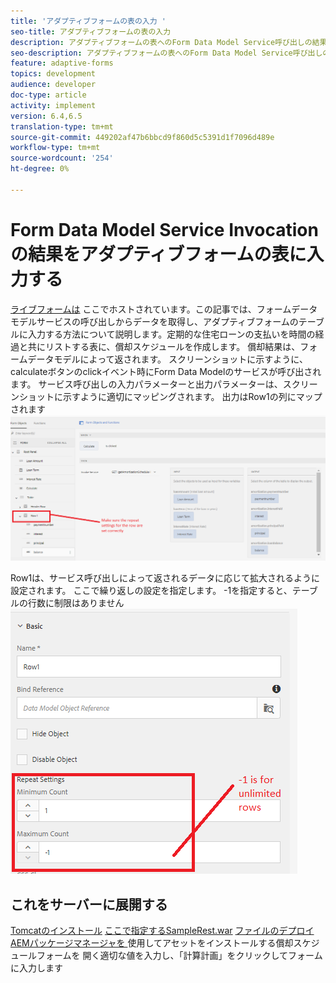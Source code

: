 ```yaml
---
title: 'アダプティブフォームの表の入力 '
seo-title: アダプティブフォームの表の入力
description: アダプティブフォームの表へのForm Data Model Service呼び出しの結果の入力
seo-description: アダプティブフォームの表へのForm Data Model Service呼び出しの結果の入力
feature: adaptive-forms
topics: development
audience: developer
doc-type: article
activity: implement
version: 6.4,6.5
translation-type: tm+mt
source-git-commit: 449202af47b6bbcd9f860d5c5391d1f7096d489e
workflow-type: tm+mt
source-wordcount: '254'
ht-degree: 0%

---
```



# Form Data Model Service Invocationの結果をアダプティブフォームの表に入力する

[ライブフォームは](https://forms.enablementadobe.com/content/dam/formsanddocuments/amortization/jcr:content?wcmmode=disabled)
ここでホストされています。この記事では、フォームデータモデルサービスの呼び出しからデータを取得し、アダプティブフォームのテーブルに入力する方法について説明します。定期的な住宅ローンの支払いを時間の経過と共にリストする表に、償却スケジュールを作成します。 償却結果は、フォームデータモデルによって返されます。 スクリーンショットに示すように、calculateボタンのclickイベント時にForm Data Modelのサービスが呼び出されます。 サービス呼び出しの入力パラメーターと出力パラメーターは、スクリーンショットに示すように適切にマッピングされます。 出力はRow1の列にマップされます
![clickevent](assets/amortization.PNG)

Row1は、サービス呼び出しによって返されるデータに応じて拡大されるように設定されます。 ここで繰り返しの設定を指定します。 -1を指定すると、テーブルの行数に制限はありません
![Row1](assets/rowconfiguration.PNG)

## これをサーバーに展開する

[Tomcatのインストール](/help/forms/ic-print-channel-tutorial/set-up-tomcat.md)
[ここで指定するSampleRest.war](https://forms.enablementadobe.com/content/DemoServerBundles/SampleRest.war)
[ファイルのデプロイAEMパッケージマネージャを ](assets/amortizationschedule.zip) 使用してアセットをインストールする償却スケジュールフォームを
[](http://localhost:4502/content/dam/formsanddocuments/amortization/jcr:content?wcmmode=disabled)
開く適切な値を入力し、「計算計画」をクリックしてフォームに入力します

